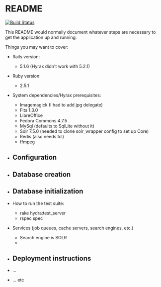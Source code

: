 # README

[![Build Status](https://travis-ci.org/joelakes/TCD-Hyrax-Web-App.svg?branch=master)](https://travis-ci.org/joelakes/TCD-Hyrax-Web-App)

This README would normally document whatever steps are necessary to get the
application up and running.

Things you may want to cover:

* Rails version:
  - 5.1.6 (Hyrax didn't work with 5.2.1)

* Ruby version:
  - 2.5.1

* System dependencies/Hyrax prerequisites:
  - Imagemagick (I had to add jpg delegate)
  - Fits 1.3.0
  - LibreOffice
  - Fedora Commons 4.7.5
  - MySql (defaults to SqlLite without it)
  - Solr 7.5.0 (needed to clone solr_wrapper config to set up Core)
  - Redis (also needs tcl)
  - ffmpeg

* Configuration
  -

* Database creation
  -

* Database initialization
  -

* How to run the test suite:
  - rake hydra:test_server
  - rspec spec

* Services (job queues, cache servers, search engines, etc.)
  - Search engine is SOLR
  -

* Deployment instructions
  -

* ...

* ... etc

